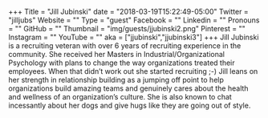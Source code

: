 +++
Title = "Jill Jubinski"
date = "2018-03-19T15:22:49-05:00"
Twitter = "jilljubs"
Website = ""
Type = "guest"
Facebook = ""
Linkedin = ""
Pronouns = ""
GitHub = ""
Thumbnail = "img/guests/jjubinski2.png"
Pinterest = ""
Instagram = ""
YouTube = ""
aka = ["jjubinski","jjubinski3"]
+++
Jill Jubinski is a recruiting veteran with over 6 years of recruiting experience in the community. She received her Masters in Industrial/Organizational Psychology with plans to change the way organizations treated their employees. When that didn’t work out she started recruiting ;-) Jill leans on her strength in relationship building as a jumping off point to help organizations build amazing teams and genuinely cares about the health and wellness of an organization’s culture. She is also known to chat incessantly about her dogs and give hugs like they are going out of style.
